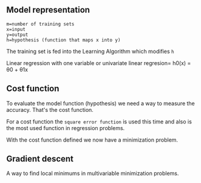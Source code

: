 ## Model representation

    m=number of training sets
    x=input
    y=output
    h=hypothesis (function that maps x into y)

The training set is fed into the Learning Algorithm which modifies `h`

Linear regression with one variable or univariate linear regresion=
    h0(x) = θ0 + θ1x

## Cost function

To evaluate the model function (hypothesis) we need a way to measure the
accuracy. That's the cost function.

For a cost function the `square error function` is used this time and also is
the most used function in regression problems.

With the cost function defined we now have a minimization problem.

## Gradient descent

A way to find local minimums in multivariable minimization problems.
